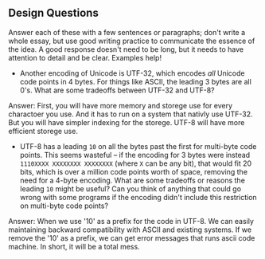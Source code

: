 ## Design Questions

Answer each of these with a few sentences or paragraphs; don't write a whole essay, but use good writing practice to communicate the essence of the idea. A good response doesn't need to be long, but it needs to have attention to detail and be clear. Examples help!

- Another encoding of Unicode is UTF-32, which encodes *all* Unicode code points in 4 bytes. For things like ASCII, the leading 3 bytes are all 0's. What are some tradeoffs between UTF-32 and UTF-8?

Answer:
First, you will have more memory and storege use for every charactoer you use. And it has to run on a system that nativly use UTF-32. But you will have simpler indexing for the storege. 
UTF-8 will have more efficient storege use. 

- UTF-8 has a leading `10` on all the bytes past the first for multi-byte code points. This seems wasteful – if the encoding for 3 bytes were instead `1110XXXX XXXXXXXX XXXXXXXX` (where `X` can be any bit), that would fit 20 bits, which is over a million code points worth of space, removing the need for a 4-byte encoding. What are some tradeoffs or reasons the leading `10` might be useful? Can you think of anything that could go wrong with some programs if the encoding didn't include this restriction on multi-byte code points?

Answer:
When we use '10' as a prefix for the code in UTF-8. We can easily maintaining backward compatibility with ASCII and existing systems. If we remove the '10' as a prefix, we can get error messages that runs ascii code machine. In short, it will be a total mess. 